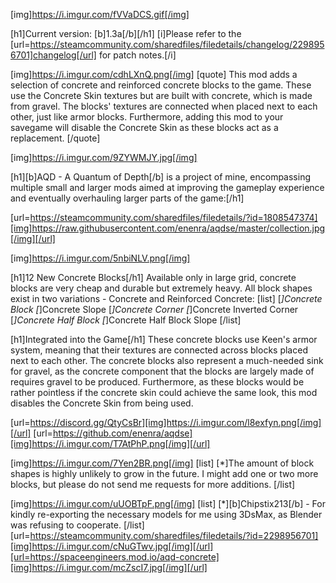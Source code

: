 [img]https://i.imgur.com/fVVaDCS.gif[/img]

[h1]Current version: [b]1.3a[/b][/h1]
[i]Please refer to the [url=https://steamcommunity.com/sharedfiles/filedetails/changelog/2298956701]changelog[/url] for patch notes.[/i]

[img]https://i.imgur.com/cdhLXnQ.png[/img]
[quote]
This mod adds a selection of concrete and reinforced concrete blocks to the game. These use the Concrete Skin textures but are built with concrete, which is made from gravel. The blocks' textures are connected when placed next to each other, just like armor blocks. Furthermore, adding this mod to your savegame will disable the Concrete Skin as these blocks act as a replacement.
[/quote]

[img]https://i.imgur.com/9ZYWMJY.jpg[/img]

[h1][b]AQD - A Quantum of Depth[/b] is a project of mine, encompassing multiple small and larger mods aimed at improving the gameplay experience and eventually overhauling larger parts of the game:[/h1]

[url=https://steamcommunity.com/sharedfiles/filedetails/?id=1808547374][img]https://raw.githubusercontent.com/enenra/aqdse/master/collection.jpg[/img][/url]

[img]https://i.imgur.com/5nbiNLV.png[/img]

[h1]12 New Concrete Blocks[/h1]
Available only in large grid, concrete blocks are very cheap and durable but extremely heavy. All block shapes exist in two variations - Concrete and Reinforced Concrete:
[list]
[*]Concrete Block
[*]Concrete Slope
[*]Concrete Corner
[*]Concrete Inverted Corner
[*]Concrete Half Block
[*]Concrete Half Block Slope
[/list]

[h1]Integrated into the Game[/h1]
These concrete blocks use Keen's armor system, meaning that their textures are connected across blocks placed next to each other. The concrete blocks also represent a much-needed sink for gravel, as the concrete component that the blocks are largely made of requires gravel to be produced. Furthermore, as these blocks would be rather pointless if the concrete skin could achieve the same look, this mod disables the Concrete Skin from being used.

[url=https://discord.gg/QtyCsBr][img]https://i.imgur.com/l8exfyn.png[/img][/url]
[url=https://github.com/enenra/aqdse][img]https://i.imgur.com/T7AtPhP.png[/img][/url]

[img]https://i.imgur.com/7Yen2BR.png[/img]
[list]
[*]The amount of block shapes is highly unlikely to grow in the future. I might add one or two more blocks, but please do not send me requests for more additions.
[/list]

[img]https://i.imgur.com/uUOBTpF.png[/img]
[list]
[*][b]Chipstix213[/b] - For kindly re-exporting the necessary models for me using 3DsMax, as Blender was refusing to cooperate.
[/list]
[url=https://steamcommunity.com/sharedfiles/filedetails/?id=2298956701][img]https://i.imgur.com/cNuGTwv.jpg[/img][/url][url=https://spaceengineers.mod.io/aqd-concrete][img]https://i.imgur.com/mcZscI7.jpg[/img][/url]